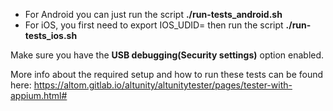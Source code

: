  

 - For Android you can just run the script **./run-tests_android.sh**
 - For iOS, you first need to export IOS_UDID=<your-device-udid> then run the script **./run-tests_ios.sh**

Make sure you have the **USB debugging(Security settings)** option enabled.

More info about the required setup and how to run these tests can be found here:
https://altom.gitlab.io/altunity/altunitytester/pages/tester-with-appium.html#